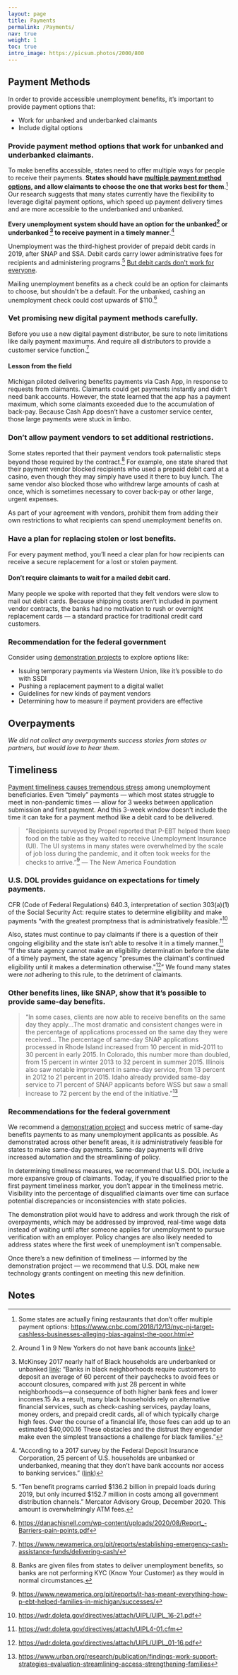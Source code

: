 ```yaml
---
layout: page
title: Payments
permalink: /Payments/
nav: true
weight: 1
toc: true
intro_image: https://picsum.photos/2000/800
---
```


## Payment Methods
In order to provide accessible unemployment benefits, it’s important to provide payment options that:
*   Work for unbanked and underbanked claimants
*   Include digital options

### Provide payment method options that work for unbanked and underbanked claimants.
To make benefits accessible, states need to offer multiple ways for people to receive their payments.
**States should have [multiple payment method options](https://www.newamerica.org/pit/reports/establishing-emergency-cash-assistance-funds/implementing-your-program/), and allow claimants to choose the one that works best for them**.[^73] Our research suggests that many states currently have the flexibility to leverage digital payment options, which speed up payment delivery times and are more accessible to the underbanked and unbanked. 

**Every unemployment system should have an option for the unbanked[^74] or underbanked [^75] to receive payment in a timely manner**.[^76]

Unemployment was the third-highest provider of prepaid debit cards in 2019, after SNAP and SSA. Debit cards carry lower administrative fees for recipients and administering programs.[^77] [But debit cards don't work for everyone](https://usdr.gitbook.io/unemployment-insurance-modernization/ui-journey-map/the-claimant-journey/receive-payment).  

Mailing unemployment benefits as a check could be an option for claimants to choose, but shouldn't be a default. For the unbanked, cashing an unemployment check could cost upwards of $110.[^78] 

### Vet promising new digital payment methods carefully.
Before you use a new digital payment distributor, be sure to note limitations like daily payment maximums. And require all distributors to provide a customer service function.[^79]

#### Lesson from the field
Michigan piloted delivering benefits payments via Cash App, in response to requests from claimants. Claimants could get payments instantly and didn’t need bank accounts. However, the state learned that the app has a payment maximum, which some claimants exceeded due to the accumulation of back-pay. Because Cash App doesn’t have a customer service center, those large payments were stuck in limbo.


### Don’t allow payment vendors to set additional restrictions. 
Some states reported that their payment vendors took paternalistic steps beyond those required by the contract.[^80] For example, one state shared that their payment vendor blocked recipients who used a prepaid debit card at a casino, even though they may simply have used it there to buy lunch. The same vendor also blocked those who withdrew large amounts of cash at once, which is sometimes necessary to cover back-pay or other large, urgent expenses.

As part of your agreement with vendors, prohibit them from adding their own restrictions to what recipients can spend unemployment benefits on.

### Have a plan for replacing stolen or lost benefits.
For every payment method, you’ll need a clear plan for how recipients can receive a secure replacement for a lost or stolen payment.

#### Don’t require claimants to wait for a mailed debit card.
Many people we spoke with reported that they felt vendors were slow to mail out debit cards. Because shipping costs aren’t included in payment vendor contracts, the banks had no motivation to rush or overnight replacement cards — a standard practice for traditional credit card customers.


### Recommendation for the federal government
Consider using [demonstration projects](https://improveunemployment.com/way_forward/#demonstration-projects--pilots) to explore options like:
*   Issuing temporary payments via Western Union, like it’s possible to do with SSDI 
*   Pushing a replacement payment to a digital wallet
*   Guidelines for new kinds of payment vendors
*   Determining how to measure if payment providers are effective 



## Overpayments
_We did not collect any overpayments success stories from states or partners, but would love to hear them._



## Timeliness
[Payment timeliness causes tremendous stress](https://danachisnell.com/wp-content/uploads/2020/08/Report_-Barriers-pain-points.pdf) among unemployment beneficiaries. Even “timely” payments — which most states struggle to meet in non-pandemic times — allow for 3 weeks between application submission and first payment. And this 3-week window doesn’t include the time it can take for a payment method like a debit card to be delivered.

> “Recipients surveyed by Propel reported that P-EBT helped them keep food on the table as they waited to receive Unemployment Insurance (UI). The UI systems in many states were overwhelmed by the scale of job loss during the pandemic, and it often took weeks for the checks to arrive.”[^81] — The New America Foundation


### U.S. DOL provides guidance on expectations for timely payments.
CFR (Code of Federal Regulations) 640.3, interpretation of section 303(a)(1) of the Social Security Act: require states to determine eligibility and make payments “with the greatest promptness that is administratively feasible.”[^82]

Also, states must continue to pay claimants if there is a question of their ongoing eligibility and the state isn’t able to resolve it in a timely manner.[^83] “If the state agency cannot make an eligibility determination before the date of a timely payment, the state agency "presumes the claimant's continued eligibility until it makes a determination otherwise."[^84]” We found many states were _not_ adhering to this rule, to the detriment of claimants.


### Other benefits lines, like SNAP, show that it’s possible to provide same-day benefits. 
> “In some cases, clients are now able to receive benefits on the same day they apply...The most dramatic and consistent changes were in the percentage of applications processed on the same day they were received...  The percentage of same-day SNAP applications processed in Rhode Island increased from 10 percent in mid-2011 to 30 percent in early 2015. In Colorado, this number more than doubled, from 15 percent in winter 2013 to 32 percent in summer 2015. Illinois also saw notable improvement in same-day service, from 13 percent in 2012 to 21 percent in 2015. Idaho already provided same-day service to 71 percent of SNAP applicants before WSS but saw a small increase to 72 percent by the end of the initiative.”[^85]


### Recommendations for the federal government
We recommend a [demonstration project](https://improveunemployment.com/way_forward/#demonstration-projects--pilots) and success metric of same-day benefits payments to as many unemployment applicants as possible.  As demonstrated across other benefit areas, it _is_ administratively feasible for states to make same-day payments. Same-day payments will drive increased automation and the streamlining of policy.

In determining timeliness measures, we recommend that U.S. DOL include a more expansive group of claimants. Today, if you’re disqualified prior to the first payment timeliness marker, you don’t appear in the timeliness metric. Visibility into the percentage of disqualified claimants over time can surface potential discrepancies or inconsistencies with state policies.

The demonstration pilot would have to address and work through the risk of overpayments, which may be addressed by improved, real-time wage data instead of waiting until after someone applies for unemployment to pursue verification with an employer. Policy changes are also likely needed to address states where the first week of unemployment isn't compensable.

Once there’s a new definition of timeliness — informed by the demonstration project — we recommend that U.S. DOL make new technology grants contingent on meeting this new definition.


<!-- Footnotes themselves at the bottom. -->
## Notes

[^71]:
     https://www.urban.org/research/publication/findings-work-support-strategies-evaluation-streamlining-access-strengthening-families

[^72]:
     https://www.nelp.org/publication/from-disrepair-to-transformation-how-to-revive-unemployment-insurance-information-technology-infrastructure/

[^73]:
     Some states are actually fining restaurants that don’t offer multiple payment options: https://www.cnbc.com/2018/12/13/nyc-nj-target-cashless-businesses-alleging-bias-against-the-poor.html

[^74]:
     Around 1 in 9 New Yorkers do not have bank accounts [link](https://www.nbcnewyork.com/news/coronavirus/very-hard-to-get-by-how-the-pandemic-has-affected-unbanked-new-yorkers/2959385/)

[^75]:
     McKinsey 2017 nearly half of Black households are underbanked or unbanked [link](https://www.mckinsey.com/industries/public-and-social-sector/our-insights/the-case-for-accelerating-financial-inclusion-in-black-communities#): “Banks in black neighborhoods require customers to deposit an average of 60 percent of their paychecks to avoid fees or account closures, compared with just 28 percent in white neighborhoods—a consequence of both higher bank fees and lower incomes.15 As a result, many black households rely on alternative financial services, such as check-cashing services, payday loans, money orders, and prepaid credit cards, all of which typically charge high fees. Over the course of a financial life, those fees can add up to an estimated $40,000.16 These obstacles and the distrust they engender make even the simplest transactions a challenge for black families.”

[^76]:
     “According to a 2017 survey by the Federal Deposit Insurance Corporation, 25 percent of U.S. households are unbanked or underbanked, meaning that they don’t have bank accounts nor access to banking services.” ([link](https://www.newamerica.org/pit/reports/establishing-emergency-cash-assistance-funds/aligning-around-a-clear-vision))

[^77]:
     “Ten benefit programs carried $136.2 billion in prepaid loads during 2019, but only incurred $152.7 million in costs among all government distribution channels.” Mercator Advisory Group, December 2020. This amount is overwhelmingly ATM fees.

[^78]:
     https://danachisnell.com/wp-content/uploads/2020/08/Report_-Barriers-pain-points.pdf

[^79]:
     https://www.newamerica.org/pit/reports/establishing-emergency-cash-assistance-funds/delivering-cash/

[^80]:
     Banks are given files from states to deliver unemployment benefits, so banks are not performing KYC (Know Your Customer) as they would in normal circumstances.

[^81]:
     https://www.newamerica.org/pit/reports/it-has-meant-everything-how-p-ebt-helped-families-in-michigan/successes/

[^82]:
     https://wdr.doleta.gov/directives/attach/UIPL/UIPL_16-21.pdf

[^83]:
     https://wdr.doleta.gov/directives/attach/UIPL4-01.cfm

[^84]:
     https://wdr.doleta.gov/directives/attach/UIPL/UIPL_01-16.pdf

[^85]:
     https://www.urban.org/research/publication/findings-work-support-strategies-evaluation-streamlining-access-strengthening-families
